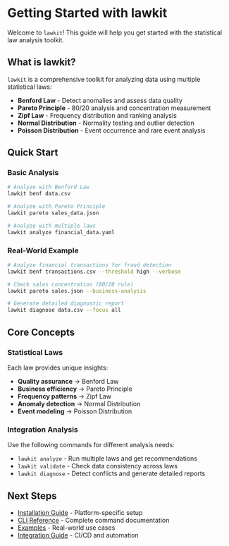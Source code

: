 # Getting Started with lawkit

Welcome to `lawkit`! This guide will help you get started with the statistical law analysis toolkit.

## What is lawkit?

`lawkit` is a comprehensive toolkit for analyzing data using multiple statistical laws:

- **Benford Law** - Detect anomalies and assess data quality
- **Pareto Principle** - 80/20 analysis and concentration measurement
- **Zipf Law** - Frequency distribution and ranking analysis
- **Normal Distribution** - Normality testing and outlier detection
- **Poisson Distribution** - Event occurrence and rare event analysis

## Quick Start

### Basic Analysis

```bash
# Analyze with Benford Law
lawkit benf data.csv

# Analyze with Pareto Principle
lawkit pareto sales_data.json

# Analyze with multiple laws
lawkit analyze financial_data.yaml
```

### Real-World Example

```bash
# Analyze financial transactions for fraud detection
lawkit benf transactions.csv --threshold high --verbose

# Check sales concentration (80/20 rule)
lawkit pareto sales.json --business-analysis

# Generate detailed diagnostic report
lawkit diagnose data.csv --focus all
```

## Core Concepts

### Statistical Laws
Each law provides unique insights:
- **Quality assurance** → Benford Law
- **Business efficiency** → Pareto Principle  
- **Frequency patterns** → Zipf Law
- **Anomaly detection** → Normal Distribution
- **Event modeling** → Poisson Distribution

### Integration Analysis
Use the following commands for different analysis needs:
- `lawkit analyze` - Run multiple laws and get recommendations
- `lawkit validate` - Check data consistency across laws
- `lawkit diagnose` - Detect conflicts and generate detailed reports

## Next Steps

- [Installation Guide](installation.md) - Platform-specific setup
- [CLI Reference](../reference/cli-reference.md) - Complete command documentation
- [Examples](examples.md) - Real-world use cases
- [Integration Guide](../guides/integrations.md) - CI/CD and automation